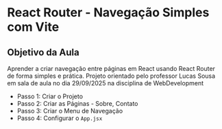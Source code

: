 # React Router - Navegação Simples com Vite
## Objetivo da Aula

Aprender a criar navegação entre páginas em React usando React Router de forma simples e prática.
Projeto orientado pelo professor Lucas Sousa em sala de aula no dia 29/09/2025 na disciplina de WebDevelopment

- Passo 1: Criar o Projeto
- Passo 2: Criar as Páginas - Sobre, Contato
- Passo 3: Criar o Menu de Navegação
- Passo 4: Configurar o `App.jsx`
